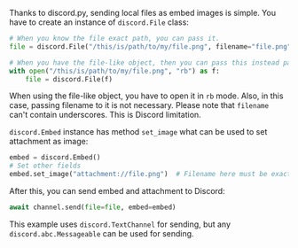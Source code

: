 Thanks to discord.py, sending local files as embed images is simple. You have to create an instance of `discord.File` class:
```py
# When you know the file exact path, you can pass it.
file = discord.File("/this/is/path/to/my/file.png", filename="file.png")

# When you have the file-like object, then you can pass this instead path.
with open("/this/is/path/to/my/file.png", "rb") as f:
    file = discord.File(f)
```
When using the file-like object, you have to open it in `rb` mode. Also, in this case, passing filename to it is not necessary.
Please note that `filename` can't contain underscores. This is Discord limitation.

`discord.Embed` instance has method `set_image` what can be used to set attachment as image:
```py
embed = discord.Embed()
# Set other fields
embed.set_image("attachment://file.png")  # Filename here must be exactly same as attachment filename.
```
After this, you can send embed and attachment to Discord:
```py
await channel.send(file=file, embed=embed)
```
This example uses `discord.TextChannel` for sending, but any `discord.abc.Messageable` can be used for sending.

